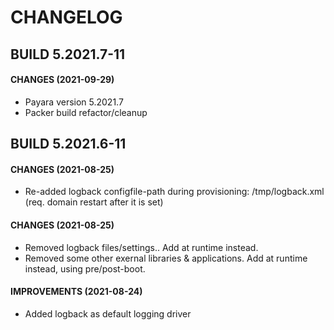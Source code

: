 # CHANGELOG

## BUILD 5.2021.7-11
#### CHANGES (2021-09-29)
  * Payara version 5.2021.7
  * Packer build refactor/cleanup

## BUILD 5.2021.6-11
#### CHANGES (2021-08-25)
  * Re-added logback configfile-path during provisioning: /tmp/logback.xml (req. domain restart after it is set)
#### CHANGES (2021-08-25)
  * Removed logback files/settings.. Add at runtime instead.
  * Removed some other exernal libraries & applications. Add at runtime instead, using pre/post-boot.
#### IMPROVEMENTS (2021-08-24)
  * Added logback as default logging driver

